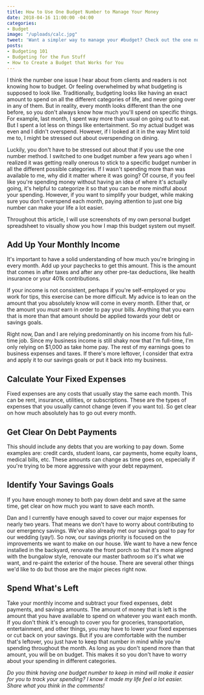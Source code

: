 ```yaml
---
title: How to Use One Budget Number to Manage Your Money
date: 2018-04-16 11:00:00 -04:00
categories:
- Budget
image: "/uploads/calc.jpg"
tweet: 'Want a simpler way to manage your #budget? Check out the one number method!'
posts:
- Budgeting 101
- Budgeting for the Fun Stuff
- How to Create a Budget that Works for You
---
```


I think the number one issue I hear about from clients and readers is not knowing how to budget. Or feeling overwhelmed by what budgeting is supposed to look like. Traditionally, budgeting looks like having an exact amount to spend on all the different categories of life, and never going over in any of them. But in reality, every month looks different than the one before, so you don't always know how much you'll spend on specific things. For example, last month, I spent way more than usual on going out to eat. But I spent a lot less on things like entertainment. So my actual budget was even and I didn't overspend. However, if I looked at it in the way Mint told me to, I might be stressed out about overspending on dining.

Luckily, you don't have to be stressed out about that if you use the one number method. I switched to one budget number a few years ago when I realized it was getting really onerous to stick to a specific budget number in all the different possible categories. If I wasn't spending more than was available to me, why did it matter where it was going? Of course, if you feel like you're spending money without having an idea of where it's actually going, it's helpful to categorize it so that you can be more mindful about your spending. However, if you want to simplify your budget, while making sure you don't overspend each month, paying attention to just one big number can make your life a lot easier.

Throughout this article, I will use screenshots of my own personal budget spreadsheet to visually show you how I map this budget system out myself.

## Add Up Your Monthly Income

It's important to have a solid understanding of how much you're bringing in every month. Add up your paychecks to get this amount. This is the amount that comes in after taxes and after any other pre-tax deductions, like health insurance or your 401k contributions. 

If your income is not consistent, perhaps if you're self-employed or you work for tips, this exercise can be more difficult. My advice is to lean on the amount that you absolutely know will come in every month. Either that, or the amount you *must* earn in order to pay your bills. Anything that you earn that is more than that amount should be applied towards your debt or savings goals. 

Right now, Dan and I are relying predominantly on his income from his full-time job. Since my business income is still shaky now that I'm full-time, I'm only relying on $1,000 as take home pay. The rest of my earnings goes to business expenses and taxes. If there's more leftover, I consider that extra and apply it to our savings goals or put it back into my business.

## Calculate Your Fixed Expenses

Fixed expenses are any costs that usually stay the same each month. This can be rent, insurance, utilities, or subscriptions. These are the types of expenses that you usually cannot change (even if you want to). So get clear on how much absolutely has to go out every month.

## Get Clear On Debt Payments

This should include any debts that you are working to pay down. Some examples are: credit cards, student loans, car payments, home equity loans, medical bills, etc. These amounts can change as time goes on, especially if you're trying to be more aggressive with your debt repayment. 

## Identify Your Savings Goals

If you have enough money to both pay down debt and save at the same time, get clear on how much you want to save each month. 

Dan and I currently have enough saved to cover our major expenses for nearly two years. That means we don't have to worry about contributing to our emergency savings. We've also already met our savings goal to pay for our wedding (yay!). So now, our savings priority is focused on the improvements we want to make on our house. We want to have a new fence installed in the backyard, renovate the front porch so that it's more aligned with the bungalow style, renovate our master bathroom so it's what we want, and re-paint the exterior of the house. There are several other things we'd like to do but those are the major pieces right now. 

## Spend What's Left

Take your monthly income and subtract your fixed expenses, debt payments, and savings amounts. The amount of money that is left is the amount that you have available to spend on whatever you want each month. If you don't think it's enough to cover you for groceries, transportation, entertainment, and other things, you may have to lower your fixed expenses or cut back on your savings. But if you are comfortable with the number that's leftover, you just have to keep that number in mind while you're spending throughout the month. As long as you don't spend more than that amount, you will be on budget. This makes it so you don't have to worry about your spending in different categories. 

*Do you think having one budget number to keep in mind will make it easier for you to track your spending? I know it made my life feel a lot easier. Share what you think in the comments!*

<script src="https://embeds.nerdwallet.com/embed.js" data-widget="savings-accounts" data-utm_campaign="bk_prod_savings-accounts"></script>
